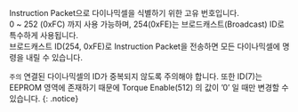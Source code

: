 Instruction Packet으로 다이나믹셀을 식별하기 위한 고유 번호입니다.  
0 ~ 252 (0xFC) 까지 사용 가능하며, 254(0xFE)는 브로드캐스트(Broadcast) ID로 특수하게 사용됩니다.  
브로드캐스트 ID(254, 0xFE)로 Instruction Packet을 전송하면 모든 다이나믹셀에 명령을 내릴 수 있습니다.

`주의` 연결된 다이나믹셀의 ID가 중복되지 않도록 주의해야 합니다. 또한 ID(7)는 EEPROM 영역에 존재하기 때문에 Torque Enable(512) 의 값이 ’0’ 일 때만 변경할 수 있습니다.
{: .notice}
